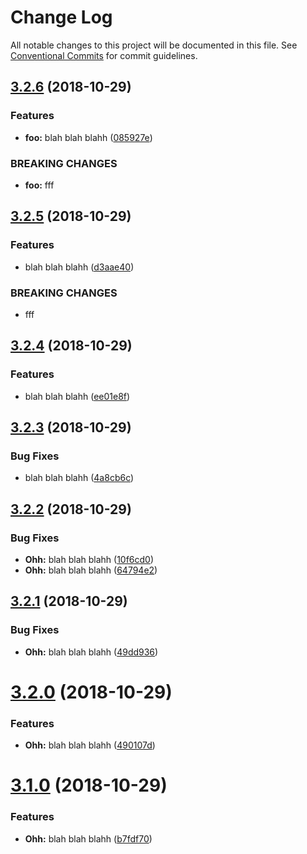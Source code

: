 # Change Log

All notable changes to this project will be documented in this file.
See [Conventional Commits](https://conventionalcommits.org) for commit guidelines.

## [3.2.6](https://github.com/LotharII/semantic-test/compare/v3.2.5...v3.2.6) (2018-10-29)


### Features

* **foo:** blah blah blahh ([085927e](https://github.com/LotharII/semantic-test/commit/085927e))


### BREAKING CHANGES

* **foo:** fff





## [3.2.5](https://github.com/LotharII/semantic-test/compare/v3.2.4...v3.2.5) (2018-10-29)


### Features

* blah blah blahh ([d3aae40](https://github.com/LotharII/semantic-test/commit/d3aae40))


### BREAKING CHANGES

* fff





## [3.2.4](https://github.com/LotharII/semantic-test/compare/v3.2.3...v3.2.4) (2018-10-29)


### Features

* blah blah blahh ([ee01e8f](https://github.com/LotharII/semantic-test/commit/ee01e8f))





## [3.2.3](https://github.com/LotharII/semantic-test/compare/v3.2.2...v3.2.3) (2018-10-29)


### Bug Fixes

* blah blah blahh ([4a8cb6c](https://github.com/LotharII/semantic-test/commit/4a8cb6c))





## [3.2.2](https://github.com/LotharII/semantic-test/compare/v3.2.1...v3.2.2) (2018-10-29)


### Bug Fixes

* **Ohh:** blah blah blahh ([10f6cd0](https://github.com/LotharII/semantic-test/commit/10f6cd0))
* **Ohh:** blah blah blahh ([64794e2](https://github.com/LotharII/semantic-test/commit/64794e2))





## [3.2.1](https://github.com/LotharII/semantic-test/compare/v3.2.0...v3.2.1) (2018-10-29)


### Bug Fixes

* **Ohh:** blah blah blahh ([49dd936](https://github.com/LotharII/semantic-test/commit/49dd936))





# [3.2.0](https://github.com/LotharII/semantic-test/compare/v3.1.0...v3.2.0) (2018-10-29)


### Features

* **Ohh:** blah blah blahh ([490107d](https://github.com/LotharII/semantic-test/commit/490107d))





# [3.1.0](https://github.com/LotharII/semantic-test/compare/v3.0.1...v3.1.0) (2018-10-29)


### Features

* **Ohh:** blah blah blahh ([b7fdf70](https://github.com/LotharII/semantic-test/commit/b7fdf70))
